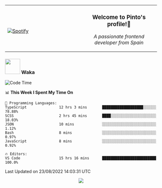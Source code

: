 <table width="100%" align="center"> 
  <tr>
  <td width="50%">
      
&nbsp; <br> [![Spotify](https://novatorem-zeta-rust.vercel.app/api/spotify)](https://open.spotify.com/user/novatorem-zeta-rust)

  </td>
  <td width="50%">
    <h3 align="center">Welcome to Pinto's profile!👋</h3>
    <p align="center"><em>A passionate frontend developer from Spain</em></p>
  </td>
  </table>

### <img src="https://media.giphy.com/media/VgCDAzcKvsR6OM0uWg/giphy.gif" width="50"> Waka

  <!--START_SECTION:waka-->
![Code Time](http://img.shields.io/badge/Code%20Time-778%20hrs%2041%20mins-blue)

📊 **This Week I Spent My Time On** 

```text
💬 Programming Languages: 
TypeScript               12 hrs 3 mins       ███████████████████░░░░░░   78.88% 
SCSS                     2 hrs 45 mins       ████░░░░░░░░░░░░░░░░░░░░░   18.03% 
JSON                     10 mins             ░░░░░░░░░░░░░░░░░░░░░░░░░   1.12% 
Bash                     8 mins              ░░░░░░░░░░░░░░░░░░░░░░░░░   0.97% 
JavaScript               8 mins              ░░░░░░░░░░░░░░░░░░░░░░░░░   0.92%

🔥 Editors: 
VS Code                  15 hrs 16 mins      █████████████████████████   100.0%

```


 Last Updated on 23/08/2022 14:03:31 UTC
<!--END_SECTION:waka-->

<div align="center">
<img src="https://github-readme-stats-gilt-tau.vercel.app/api/top-langs/?username=pinto-hub&layout=compact&theme=dracula" />
</div>
